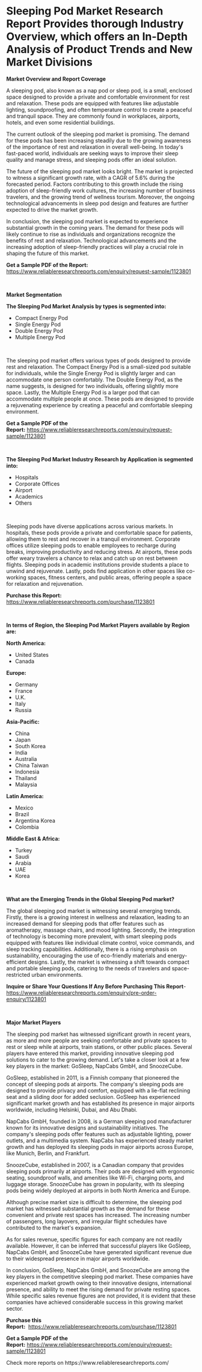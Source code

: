 <p><h1>Sleeping Pod Market Research Report Provides thorough Industry Overview, which offers an In-Depth Analysis of Product Trends and New Market Divisions</h1></p><p><strong>Market Overview and Report Coverage</strong></p>
<p><p>A sleeping pod, also known as a nap pod or sleep pod, is a small, enclosed space designed to provide a private and comfortable environment for rest and relaxation. These pods are equipped with features like adjustable lighting, soundproofing, and often temperature control to create a peaceful and tranquil space. They are commonly found in workplaces, airports, hotels, and even some residential buildings.</p><p>The current outlook of the sleeping pod market is promising. The demand for these pods has been increasing steadily due to the growing awareness of the importance of rest and relaxation in overall well-being. In today's fast-paced world, individuals are seeking ways to improve their sleep quality and manage stress, and sleeping pods offer an ideal solution.</p><p>The future of the sleeping pod market looks bright. The market is projected to witness a significant growth rate, with a CAGR of 5.6% during the forecasted period. Factors contributing to this growth include the rising adoption of sleep-friendly work cultures, the increasing number of business travelers, and the growing trend of wellness tourism. Moreover, the ongoing technological advancements in sleep pod design and features are further expected to drive the market growth.</p><p>In conclusion, the sleeping pod market is expected to experience substantial growth in the coming years. The demand for these pods will likely continue to rise as individuals and organizations recognize the benefits of rest and relaxation. Technological advancements and the increasing adoption of sleep-friendly practices will play a crucial role in shaping the future of this market.</p></p>
<p><strong>Get a Sample PDF of the Report:</strong> <a href="https://www.reliableresearchreports.com/enquiry/request-sample/1123801">https://www.reliableresearchreports.com/enquiry/request-sample/1123801</a></p>
<p>&nbsp;</p>
<p><strong>Market Segmentation</strong></p>
<p><strong>The Sleeping Pod Market Analysis by types is segmented into:</strong></p>
<p><ul><li>Compact Energy Pod</li><li>Single Energy Pod</li><li>Double Energy Pod</li><li>Multiple Energy Pod</li></ul></p>
<p>&nbsp;</p>
<p><p>The sleeping pod market offers various types of pods designed to provide rest and relaxation. The Compact Energy Pod is a small-sized pod suitable for individuals, while the Single Energy Pod is slightly larger and can accommodate one person comfortably. The Double Energy Pod, as the name suggests, is designed for two individuals, offering slightly more space. Lastly, the Multiple Energy Pod is a larger pod that can accommodate multiple people at once. These pods are designed to provide a rejuvenating experience by creating a peaceful and comfortable sleeping environment.</p></p>
<p><strong>Get a Sample PDF of the Report:</strong>&nbsp;<a href="https://www.reliableresearchreports.com/enquiry/request-sample/1123801">https://www.reliableresearchreports.com/enquiry/request-sample/1123801</a></p>
<p>&nbsp;</p>
<p><strong>The Sleeping Pod Market Industry Research by Application is segmented into:</strong></p>
<p><ul><li>Hospitals</li><li>Corporate Offices</li><li>Airport</li><li>Academics</li><li>Others</li></ul></p>
<p>&nbsp;</p>
<p><p>Sleeping pods have diverse applications across various markets. In hospitals, these pods provide a private and comfortable space for patients, allowing them to rest and recover in a tranquil environment. Corporate offices utilize sleeping pods to enable employees to recharge during breaks, improving productivity and reducing stress. At airports, these pods offer weary travelers a chance to relax and catch up on rest between flights. Sleeping pods in academic institutions provide students a place to unwind and rejuvenate. Lastly, pods find application in other spaces like co-working spaces, fitness centers, and public areas, offering people a space for relaxation and rejuvenation.</p></p>
<p><strong>Purchase this Report:</strong>&nbsp; <a href="https://www.reliableresearchreports.com/purchase/1123801">https://www.reliableresearchreports.com/purchase/1123801</a></p>
<p>&nbsp;</p>
<p><strong>In terms of Region, the Sleeping Pod Market Players available by Region are:</strong></p>
<p>
    <p> <strong> North America: </strong>
        <ul>
            <li>United States</li>
            <li>Canada</li>
        </ul>
        </p> 
    <p> <strong> Europe: </strong>
        <ul>
            <li>Germany</li>
            <li>France</li>
            <li>U.K.</li>
            <li>Italy</li>
            <li>Russia</li>
        </ul>
        </p> 
    <p> <strong> Asia-Pacific: </strong>
        <ul>
            <li>China</li>
            <li>Japan</li>
            <li>South Korea</li>
            <li>India</li>
            <li>Australia</li>
            <li>China Taiwan</li>
            <li>Indonesia</li>
            <li>Thailand</li>
            <li>Malaysia</li>
        </ul>
        </p> 
    <p> <strong> Latin America: </strong>
        <ul>
            <li>Mexico</li>
            <li>Brazil</li>
            <li>Argentina Korea</li>
            <li>Colombia</li>
        </ul>
        </p> 
    <p> <strong> Middle East & Africa: </strong>
        <ul>
            <li>Turkey</li>
            <li>Saudi</li>
            <li>Arabia</li>
            <li>UAE</li>
            <li>Korea</li>
        </ul>
    </p>
    </p>
<p>&nbsp;</p>
<p><strong>What are the Emerging Trends in the Global Sleeping Pod market?</strong></p>
<p><p>The global sleeping pod market is witnessing several emerging trends. Firstly, there is a growing interest in wellness and relaxation, leading to an increased demand for sleeping pods that offer features such as aromatherapy, massage chairs, and mood lighting. Secondly, the integration of technology is becoming more prevalent, with smart sleeping pods equipped with features like individual climate control, voice commands, and sleep tracking capabilities. Additionally, there is a rising emphasis on sustainability, encouraging the use of eco-friendly materials and energy-efficient designs. Lastly, the market is witnessing a shift towards compact and portable sleeping pods, catering to the needs of travelers and space-restricted urban environments.</p></p>
<p><strong>Inquire or Share Your Questions If Any Before Purchasing This Report</strong>- <a href="https://www.reliableresearchreports.com/enquiry/pre-order-enquiry/1123801">https://www.reliableresearchreports.com/enquiry/pre-order-enquiry/1123801</a></p>
<p>&nbsp;</p>
<p><strong>Major Market Players</strong></p>
<p><p>The sleeping pod market has witnessed significant growth in recent years, as more and more people are seeking comfortable and private spaces to rest or sleep while at airports, train stations, or other public places. Several players have entered this market, providing innovative sleeping pod solutions to cater to the growing demand. Let's take a closer look at a few key players in the market: GoSleep, NapCabs GmbH, and SnoozeCube.</p><p>GoSleep, established in 2011, is a Finnish company that pioneered the concept of sleeping pods at airports. The company's sleeping pods are designed to provide privacy and comfort, equipped with a lie-flat reclining seat and a sliding door for added seclusion. GoSleep has experienced significant market growth and has established its presence in major airports worldwide, including Helsinki, Dubai, and Abu Dhabi.</p><p>NapCabs GmbH, founded in 2008, is a German sleeping pod manufacturer known for its innovative designs and sustainability initiatives. The company's sleeping pods offer features such as adjustable lighting, power outlets, and a multimedia system. NapCabs has experienced steady market growth and has deployed its sleeping pods in major airports across Europe, like Munich, Berlin, and Frankfurt.</p><p>SnoozeCube, established in 2007, is a Canadian company that provides sleeping pods primarily at airports. Their pods are designed with ergonomic seating, soundproof walls, and amenities like Wi-Fi, charging ports, and luggage storage. SnoozeCube has grown in popularity, with its sleeping pods being widely deployed at airports in both North America and Europe.</p><p>Although precise market size is difficult to determine, the sleeping pod market has witnessed substantial growth as the demand for these convenient and private rest spaces has increased. The increasing number of passengers, long layovers, and irregular flight schedules have contributed to the market's expansion.</p><p>As for sales revenue, specific figures for each company are not readily available. However, it can be inferred that successful players like GoSleep, NapCabs GmbH, and SnoozeCube have generated significant revenue due to their widespread presence in major airports worldwide.</p><p>In conclusion, GoSleep, NapCabs GmbH, and SnoozeCube are among the key players in the competitive sleeping pod market. These companies have experienced market growth owing to their innovative designs, international presence, and ability to meet the rising demand for private resting spaces. While specific sales revenue figures are not provided, it is evident that these companies have achieved considerable success in this growing market sector.</p></p>
<p><strong>Purchase this Report:</strong>&nbsp;&nbsp;<a href="https://www.reliableresearchreports.com/purchase/1123801">https://www.reliableresearchreports.com/purchase/1123801</a></p>
<p></p>
<p><strong>Get a Sample PDF of the Report:</strong>&nbsp;<a href="https://www.reliableresearchreports.com/enquiry/request-sample/1123801">https://www.reliableresearchreports.com/enquiry/request-sample/1123801</a></p>
<p>Check more reports on https://www.reliableresearchreports.com/</p>